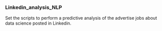 ### Linkedin_analysis_NLP
Set the scripts to perform a predictive analysis of the advertise jobs about data science posted in Linkedin. 

